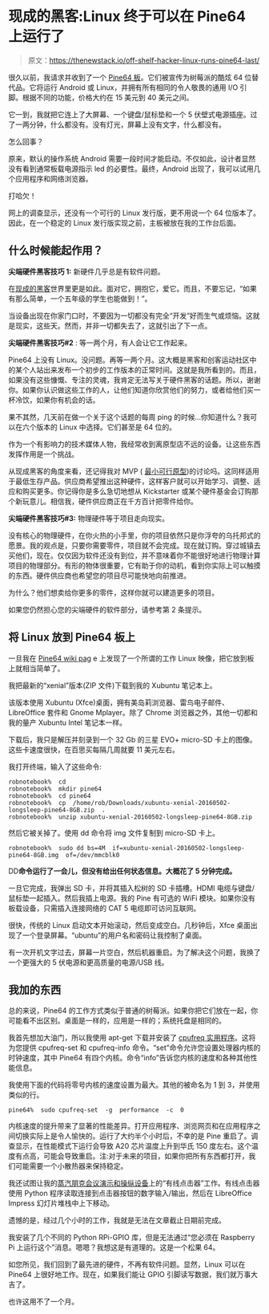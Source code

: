# 现成的黑客:Linux 终于可以在 Pine64 上运行了

> 原文：<https://thenewstack.io/off-shelf-hacker-linux-runs-pine64-last/>

很久以前，我请求并收到了一个 [Pine64 板](https://www.pine64.com/)。它们被宣传为树莓派的酷炫 64 位替代品。它将运行 Android 或 Linux，并拥有所有相同的令人敬畏的通用 I/O 引脚。根据不同的功能，价格大约在 15 美元到 40 美元之间。

它一到，我就把它连上了大屏幕、一个键盘/鼠标垫和一个 5 伏壁式电源插座。过了一两分钟，什么都没有。没有灯光，屏幕上没有文字，什么都没有。

怎么回事？

原来，默认的操作系统 Android 需要一段时间才能启动。不仅如此，设计者显然没有看到通常板载电源指示 led 的必要性。最终，Android 出现了，我可以试用几个应用程序和网络浏览器。

打哈欠！

网上的调查显示，还没有一个可行的 Linux 发行版，更不用说一个 64 位版本了。因此，在一个稳定的 Linux 发行版实现之前，主板被放在我的工作台后面。

## **什么时候能起作用？**

**尖端硬件黑客技巧 1:** 新硬件几乎总是有软件问题。

在[现成的黑客](/tag/off-the-shelf-hacker/)世界里更是如此。面对它，拥抱它，爱它。而且，不要忘记，“如果有那么简单，一个五年级的学生也能做到！”。

当设备出现在你家门口时，不要因为一切都没有完全“开发”好而生气或烦恼。这就是现实，这些天。然而，并非一切都失去了，这就引出了下一点。

**尖端硬件黑客技巧#2** : 等一两个月，有人会让它工作起来。

Pine64 上没有 Linux。没问题。再等一两个月。这大概是黑客和创客运动社区中的某个人站出来发布一个初步的工作版本的正常时间。这就是我所看到的。而且，如果没有这些慷慨、专注的灵魂，我肯定无法写关于硬件黑客的话题。所以，谢谢你。如果你认识做这些工作的人，让他们知道你欣赏他们的努力，或者给他们买一杯冷饮，如果你有机会的话。

果不其然，几天前在做一个关于这个话题的每周 ping 的时候…你知道什么？我可以在六个版本的 Linux 中选择。它们甚至是 64 位的。

作为一个有影响力的技术媒体人物，我经常收到离原型店不远的设备。让这些东西发挥作用是一个挑战。

从现成黑客的角度来看，还记得我对 MVP ( [最小可行原型](https://thenewstack.io/off-shelf-hacker-scrounge-parts-next-project/))的讨论吗。这同样适用于最低生存产品。供应商希望推出这种硬件，这样客户就可以开始学习、调整、适应和购买更多。你记得你是多么急切地想从 Kickstarter 或某个硬件基金会订购那个新玩意儿。相信我，硬件供应商正在千方百计把零件给你。

**尖端硬件黑客技巧#3:** 物理硬件等于项目走向现实。

没有核心的物理硬件，在你火热的小手里，你的项目依然只是你浮夸的乌托邦式的愿景。我的观点是，只要你需要零件，项目就不会完成。现在就订购。穿过城镇去买他们，现在。仅仅因为软件还没有到位，并不意味着你不能很好地进行物理计算项目的物理部分。有形的物体很重要，它有助于你的动机，看到你实际上可以触摸的东西。硬件供应商也希望您的项目尽可能快地向前推进。

为什么？他们想卖给你更多的零件，这样你就可以建造更多的项目。

如果您仍然担心您的尖端硬件的软件部分，请参考第 2 条提示。

## **将 Linux 放到 Pine64 板上**

一旦我在 [Pine64 wiki pag](http://wiki.pine64.org/index.php/Pine_A64_Software_Release#Linux_Image_Release) e 上发现了一个所谓的工作 Linux 映像，把它放到板上就相当简单了。

我把最新的“xenial”版本(ZIP 文件)下载到我的 Xubuntu 笔记本上。

该版本使用 Xubuntu (Xfce)桌面，拥有美岛莉浏览器、雷鸟电子邮件、LibreOffice 套件和 Gnome Mplayer。除了 Chrome 浏览器之外，其他一切都和我的量产 Xubuntu Intel 笔记本一样。

下载后，我只是解压并刻录到一个 32 Gb 的三星 EVO+ micro-SD 卡上的图像。这些卡速度很快，在百思买每隔几周就要 11 美元左右。

我打开终端，输入了这些命令:

```
robnotebook%  cd
robnotebook%  mkdir pine64
robnotebook%  cd pine64
robnotebook%  cp  /home/rob/Downloads/xubuntu-xenial-20160502-longsleep-pine64-8GB.zip  .  
robnotebook%  unzip xubuntu-xenial-20160502-longsleep-pine64-8GB.zip

```

然后它被关掉了。使用 dd 命令将 img 文件复制到 micro-SD 卡上。

```
robnotebook%  sudo dd bs=4M  if=xubuntu-xenial-20160502-longsleep-pine64-8GB.img  of=/dev/mmcblk0

```

DD**命令运行了一会儿，但没有给出任何状态信息。大概花了 5 分钟完成。**

一旦它完成，我弹出 SD 卡，并将其插入松树的 SD 卡插槽。HDMI 电缆与键盘/鼠标垫一起插入。然后我插上电源。我的 Pine 有可选的 WiFi 模块。如果你没有板载设备，只需插入连接网络的 CAT 5 电缆即可访问互联网。

很快，传统的 Linux 启动文本开始滚动，然后变成空白。几秒钟后，Xfce 桌面出现了一个登录屏幕。“ubuntu”的用户名和密码让我控制了桌面。

有一次开机文字过去，屏幕一片空白，然后机器重启。为了解决这个问题，我换了一个更强大的 5 伏电源和更高质量的电源/USB 线。

## **我加的东西**

总的来说，Pine64 的工作方式类似于普通的树莓派。如果你把它们放在一起，你可能看不出区别。桌面是一样的，应用是一样的；系统托盘是相同的。

我首先想加大油门，所以我使用 apt-get 下载并安装了 [cpufreq 实用程序](http://www.thinkwiki.org/wiki/How_to_use_cpufrequtils)。这将为您提供 cpufreq-set 和 cpufreq-info 命令。“set”命令允许您设置处理器内核的时钟速度，其中 Pine64 有四个内核。命令“info”告诉您内核的速度和各种其他性能信息。

我使用下面的代码将零号内核的速度设置为最大。其他的被命名为 1 到 3，并使用类似的行。

```
pine64%  sudo cpufreq-set  -g  performance  -c  0

```

内核速度的提升带来了显著的性能差异。打开应用程序、浏览网页和在应用程序之间切换实际上是令人愉快的。运行了大约半个小时后，不幸的是 Pine 重启了。调查显示，在性能模式下运行会导致 A20 芯片温度上升到华氏 150 度左右。这个温度有点高，可能会导致重启。注:对于未来的项目，如果你把所有东西都打开，我们可能需要一个小散热器来保持稳定。

我还试图让我的[蒸汽朋克会议演示和操纵设备](https://thenewstack.io/wearable-computing-electro-matic-conference-personality-identification-device/)上的“有线点击器”工作。有线点击器使用 Python 程序读取连接到点击器按钮的数字输入/输出，然后在 LibreOffice Impress 幻灯片堆栈中上下移动。

遗憾的是，经过几个小时的工作，我就是无法在文章截止日期前完成。

我安装了几个不同的 Python RPi-GPIO 库，但是无法通过“您必须在 Raspberry Pi 上运行这个”消息。嗯嗯？我想这是有道理的。这是一个松果 64。

如您所见，我们回到了最先进的硬件，不再有软件问题。显然，Linux 可以在 Pine64 上很好地工作。现在，如果我们能让 GPIO 引脚读写数据，我们就万事大吉了。

也许这用不了一个月。

<svg xmlns:xlink="http://www.w3.org/1999/xlink" viewBox="0 0 68 31" version="1.1"><title>Group</title> <desc>Created with Sketch.</desc></svg>